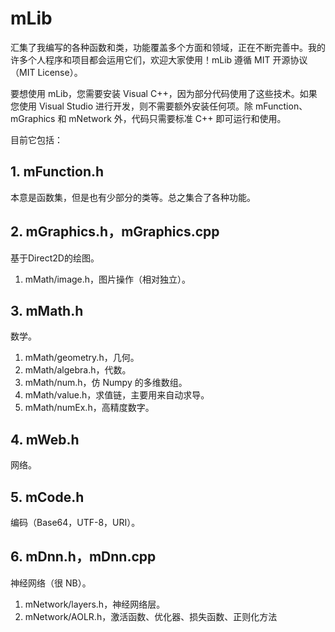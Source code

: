 # mLib
汇集了我编写的各种函数和类，功能覆盖多个方面和领域，正在不断完善中。我的许多个人程序和项目都会运用它们，欢迎大家使用！mLib 遵循 MIT 开源协议（MIT License）。

要想使用 mLib，您需要安装 Visual C++，因为部分代码使用了这些技术。如果您使用 Visual Studio 进行开发，则不需要额外安装任何项。除 mFunction、mGraphics 和 mNetwork 外，代码只需要标准 C++ 即可运行和使用。

目前它包括：
## 1. mFunction.h
本意是函数集，但是也有少部分的类等。总之集合了各种功能。
## 2. mGraphics.h，mGraphics.cpp
基于Direct2D的绘图。
1. mMath/image.h，图片操作（相对独立）。
## 3. mMath.h
数学。
1. mMath/geometry.h，几何。
2. mMath/algebra.h，代数。
3. mMath/num.h，仿 Numpy 的多维数组。
4. mMath/value.h，求值链，主要用来自动求导。
5. mMath/numEx.h，高精度数字。
## 4. mWeb.h
网络。
## 5. mCode.h
编码（Base64，UTF-8，URI）。
## 6. mDnn.h，mDnn.cpp
神经网络（很 NB）。
1. mNetwork/layers.h，神经网络层。
2. mNetwork/AOLR.h，激活函数、优化器、损失函数、正则化方法
